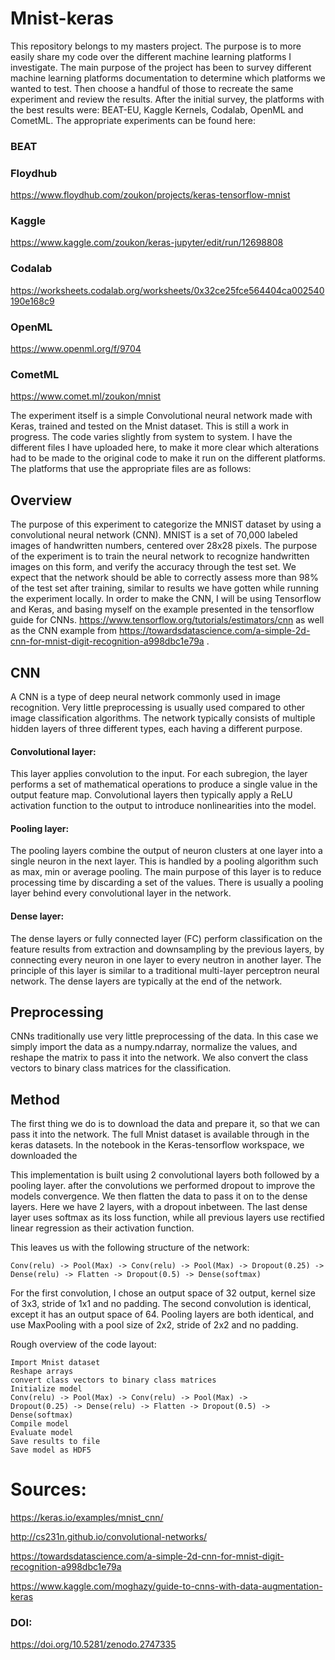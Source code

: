 # Mnist-keras
This repository belongs to my masters project. The purpose is to more easily share my code over the different machine learning platforms I investigate. The main purpose of the project has been to survey different machine learning platforms documentation to determine which platforms we wanted to test. Then choose a handful of those to recreate the same experiment and review the results. After the initial survey, the platforms with the best results were: BEAT-EU, Kaggle Kernels, Codalab, OpenML and CometML. The appropriate experiments can be found here:

### BEAT
### Floydhub
https://www.floydhub.com/zoukon/projects/keras-tensorflow-mnist
### Kaggle
https://www.kaggle.com/zoukon/keras-jupyter/edit/run/12698808
### Codalab
https://worksheets.codalab.org/worksheets/0x32ce25fce564404ca002540190e168c9
### OpenML
https://www.openml.org/f/9704
### CometML
https://www.comet.ml/zoukon/mnist

The experiment itself is a simple Convolutional neural network made with Keras, trained and tested on the Mnist dataset. This is still a work in progress. The code varies slightly from system to system. I have the different files I have uploaded here, to make it more clear which alterations had to be made to the original code to make it run on the different platforms. The platforms that use the appropriate files are as follows:


## Overview
The purpose of this experiment to categorize the MNIST dataset by using a convolutional neural network (CNN). MNIST is a set of 70,000 labeled images 
of handwritten numbers, centered over 28x28 pixels. The purpose of the experiment is to train the neural network to recognize handwritten images 
on this form, and verify the accuracy through the test set. We expect that the network should be able to correctly assess more than 98% 
of the test set after training, similar to results we have gotten while running the experiment locally.
In order to make the CNN, I will be using Tensorflow and Keras, and basing myself on the example presented in 
the tensorflow guide for CNNs. https://www.tensorflow.org/tutorials/estimators/cnn as well as the CNN example from 
https://towardsdatascience.com/a-simple-2d-cnn-for-mnist-digit-recognition-a998dbc1e79a .


## CNN
A CNN is a type of deep neural network commonly used in image recognition. Very little preprocessing is usually used compared to other image
classification algorithms. The network typically consists of multiple hidden layers of three different types, each having a different purpose.

#### Convolutional layer: 
This layer applies convolution to the input. 
For each subregion, the layer performs a set of mathematical operations to produce a single value in the output feature map. 
Convolutional layers then typically apply a ReLU activation function to the output to introduce nonlinearities into the model.
#### Pooling layer:
The pooling layers combine the output of neuron clusters at one layer into a single neuron in the next layer. This is handled by a pooling
algorithm such as max, min or average pooling. The main purpose of this layer is to reduce processing time by discarding a set of the values. 
There is usually a pooling layer behind every convolutional layer in the network. 
#### Dense layer:
The dense layers or fully connected layer (FC) perform classification 
on the feature results from extraction and downsampling by the previous layers,
by connecting every neuron in one layer to every neutron in another layer. The principle of this 
layer is similar to a traditional multi-layer perceptron neural network. The dense layers are typically at the end of the network.

## Preprocessing
CNNs traditionally use very little preprocessing of the data. 
In this case we simply import the data as a numpy.ndarray,
normalize the values, and reshape the matrix to pass it into the network. 
We also convert the class vectors to binary class matrices for the classification.

## Method
The first thing we do is to download the data and prepare it, so that we can pass it into the network. The full Mnist dataset is
available through in the keras datasets. In the notebook in the Keras-tensorflow workspace, we downloaded the 

This implementation is built using 2 convolutional layers both followed by a pooling layer. after the convolutions we performed
dropout to improve the models convergence. We then flatten the data to pass it on to the dense layers. Here we have 2 layers,
with a dropout inbetween. The last dense layer uses softmax as its loss function, while all previous layers use rectified linear regression as their 
activation function. 

This leaves us with the following structure of the network: 

`Conv(relu) -> Pool(Max) -> Conv(relu) -> Pool(Max) -> Dropout(0.25) -> Dense(relu) -> Flatten -> Dropout(0.5) -> Dense(softmax)`

For the first convolution, I chose an output space of 32 output, kernel size of 3x3, stride of 1x1 and no padding. 
The second convolution is identical, except it has an output space of 64. 
Pooling layers are both identical, and use MaxPooling with a pool size of 2x2, stride of 2x2 and no padding.

Rough overview of the code layout: 
```
Import Mnist dataset
Reshape arrays
convert class vectors to binary class matrices
Initialize model
Conv(relu) -> Pool(Max) -> Conv(relu) -> Pool(Max) -> 
Dropout(0.25) -> Dense(relu) -> Flatten -> Dropout(0.5) -> Dense(softmax)
Compile model
Evaluate model
Save results to file
Save model as HDF5
```

# Sources:
https://keras.io/examples/mnist_cnn/

http://cs231n.github.io/convolutional-networks/

https://towardsdatascience.com/a-simple-2d-cnn-for-mnist-digit-recognition-a998dbc1e79a

https://www.kaggle.com/moghazy/guide-to-cnns-with-data-augmentation-keras


### DOI:
https://doi.org/10.5281/zenodo.2747335
